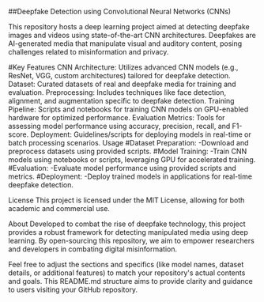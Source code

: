 ##Deepfake Detection using Convolutional Neural Networks (CNNs)

This repository hosts a deep learning project aimed at detecting deepfake images and videos using state-of-the-art CNN architectures. Deepfakes are AI-generated media that manipulate visual and auditory content, posing challenges related to misinformation and privacy.

#Key Features
CNN Architecture: Utilizes advanced CNN models (e.g., ResNet, VGG, custom architectures) tailored for deepfake detection.
Dataset: Curated datasets of real and deepfake media for training and evaluation.
Preprocessing: Includes techniques like face detection, alignment, and augmentation specific to deepfake detection.
Training Pipeline: Scripts and notebooks for training CNN models on GPU-enabled hardware for optimized performance.
Evaluation Metrics: Tools for assessing model performance using accuracy, precision, recall, and F1-score.
Deployment: Guidelines/scripts for deploying models in real-time or batch processing scenarios.
Usage
#Dataset Preparation:
-Download and preprocess datasets using provided scripts.
#Model Training:
-Train CNN models using notebooks or scripts, leveraging GPU for accelerated training.
#Evaluation:
-Evaluate model performance using provided scripts and metrics.
#Deployment:
-Deploy trained models in applications for real-time deepfake detection.

License
This project is licensed under the MIT License, allowing for both academic and commercial use.

About
Developed to combat the rise of deepfake technology, this project provides a robust framework for detecting manipulated media using deep learning. By open-sourcing this repository, we aim to empower researchers and developers in combating digital misinformation.

Feel free to adjust the sections and specifics (like model names, dataset details, or additional features) to match your repository's actual contents and goals. This README.md structure aims to provide clarity and guidance to users visiting your GitHub repository.



